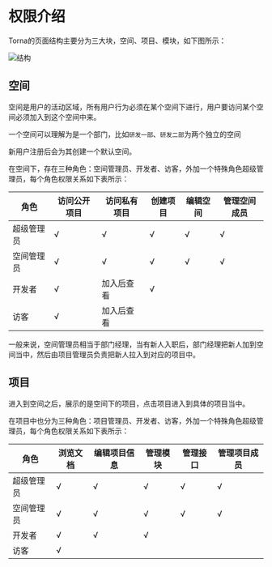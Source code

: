 # 权限介绍

Torna的页面结构主要分为三大块，空间、项目、模块，如下图所示：

![结构](static/help/images/arc.png "arc.png")


## 空间

空间是用户的活动区域，所有用户行为必须在某个空间下进行，用户要访问某个空间必须加入到这个空间中来。

一个空间可以理解为是一个部门，比如`研发一部`、`研发二部`为两个独立的空间

新用户注册后会为其创建一个默认空间。

在空间下，存在三种角色：空间管理员、开发者、访客，外加一个特殊角色超级管理员，每个角色权限关系如下表所示：

|  角色   | 访问公开项目 | 访问私有项目 | 创建项目   | 编辑空间  | 管理空间成员 |
|  ----  | ----  | ----  | ----  | ----  | ---- |
| 超级管理员  | √  | √ | √ | √ | √ | 
| 空间管理员  | √ | √ | √ |√ | √ | 
| 开发者  | √ | 加入后查看 | √ |  |   |
| 访客  | √ | 加入后查看|  |  |   |

一般来说，空间管理员相当于部门经理，当有新人入职后，部门经理把新人加到空间当中，然后由项目管理员负责把新人拉入到对应的项目中。

## 项目

进入到空间之后，展示的是空间下的项目，点击项目进入到具体的项目当中。

在项目中也分为三种角色：项目管理员、开发者、访客，外加一个特殊角色超级管理员，每个角色权限关系如下表所示：

|  角色   | 浏览文档 | 编辑项目信息 |  管理模块  | 管理接口 | 管理项目成员   |
|  ----  | ----  | ----  | ----  | ----  | ---- |
| 超级管理员  | √  | √ | √ | √ | √ | 
| 空间管理员 | √ | √  | √ | √ | √ | 
| 开发者 | √ | √  |  √ |   |
| 访客 | √ |    |  |  |   | 


